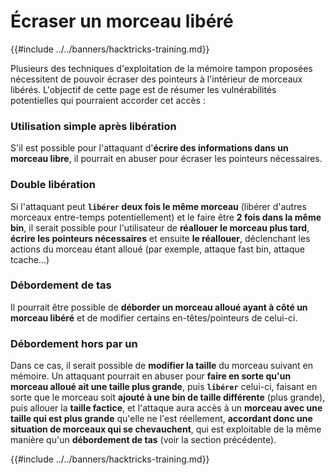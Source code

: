 # Écraser un morceau libéré

{{#include ../../banners/hacktricks-training.md}}

Plusieurs des techniques d'exploitation de la mémoire tampon proposées nécessitent de pouvoir écraser des pointeurs à l'intérieur de morceaux libérés. L'objectif de cette page est de résumer les vulnérabilités potentielles qui pourraient accorder cet accès :

### Utilisation simple après libération

S'il est possible pour l'attaquant d'**écrire des informations dans un morceau libre**, il pourrait en abuser pour écraser les pointeurs nécessaires.

### Double libération

Si l'attaquant peut **`libérer` deux fois le même morceau** (libérer d'autres morceaux entre-temps potentiellement) et le faire être **2 fois dans la même bin**, il serait possible pour l'utilisateur de **réallouer le morceau plus tard**, **écrire les pointeurs nécessaires** et ensuite **le réallouer**, déclenchant les actions du morceau étant alloué (par exemple, attaque fast bin, attaque tcache...)

### Débordement de tas

Il pourrait être possible de **déborder un morceau alloué ayant à côté un morceau libéré** et de modifier certains en-têtes/pointeurs de celui-ci.

### Débordement hors par un

Dans ce cas, il serait possible de **modifier la taille** du morceau suivant en mémoire. Un attaquant pourrait en abuser pour **faire en sorte qu'un morceau alloué ait une taille plus grande**, puis **`libérer`** celui-ci, faisant en sorte que le morceau soit **ajouté à une bin de taille différente** (plus grande), puis allouer la **taille factice**, et l'attaque aura accès à un **morceau avec une taille qui est plus grande** qu'elle ne l'est réellement, **accordant donc une situation de morceaux qui se chevauchent**, qui est exploitable de la même manière qu'un **débordement de tas** (voir la section précédente).

{{#include ../../banners/hacktricks-training.md}}
